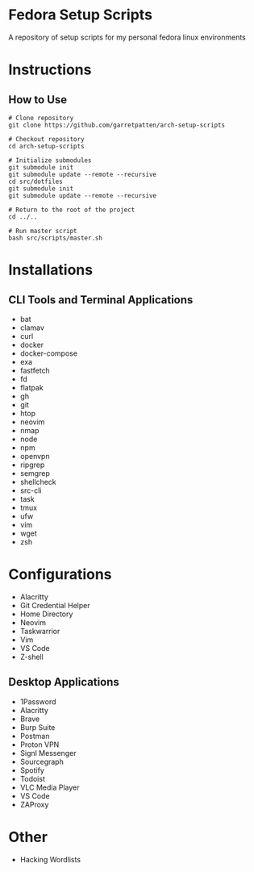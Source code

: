 # Fedora Setup Scripts
A repository of setup scripts for my personal fedora linux environments

# Instructions

## How to Use
```
# Clone repository
git clone https://github.com/garretpatten/arch-setup-scripts

# Checkout repository
cd arch-setup-scripts

# Initialize submodules
git submodule init
git submodule update --remote --recursive
cd src/dotfiles
git submodule init
git submodule update --remote --recursive

# Return to the root of the project
cd ../..

# Run master script
bash src/scripts/master.sh
```

# Installations

## CLI Tools and Terminal Applications
- bat
- clamav
- curl
- docker
- docker-compose
- exa
- fastfetch
- fd
- flatpak
- gh
- git
- htop
- neovim
- nmap
- node
- npm
- openvpn
- ripgrep
- semgrep
- shellcheck
- src-cli
- task
- tmux
- ufw
- vim
- wget
- zsh

# Configurations
- Alacritty
- Git Credential Helper
- Home Directory
- Neovim
- Taskwarrior
- Vim
- VS Code
- Z-shell

## Desktop Applications
- 1Password
- Alacritty
- Brave
- Burp Suite
- Postman
- Proton VPN
- Signl Messenger
- Sourcegraph
- Spotify
- Todoist
- VLC Media Player
- VS Code
- ZAProxy

# Other
- Hacking Wordlists

